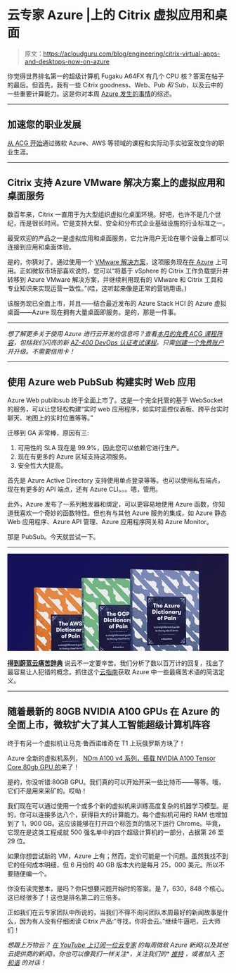 # 云专家 Azure |上的 Citrix 虚拟应用和桌面

> 原文：<https://acloudguru.com/blog/engineering/citrix-virtual-apps-and-desktops-now-on-azure>

你觉得世界排名第一的超级计算机 Fugaku A64FX 有几个 CPU 核？答案在帖子的最后。但首先，我有一些 Citrix goodness、Web、Pub *和* Sub，以及云中的一些重要计算能力。这是你对本周 [Azure 发生的事情](https://acloudguru.com/videos/azure-this-week)的综述。

* * *

## 加速您的职业发展

[从 ACG 开始](https://acloudguru.com/pricing)通过微软 Azure、AWS 等领域的课程和实际动手实验室改变你的职业生涯。

* * *

## Citrix 支持 Azure VMware 解决方案上的虚拟应用和桌面服务

数百年来，Citrix 一直用于为大型组织虚拟化桌面环境。好吧，也许不是几个世纪，而是很长时间。它是支持大型、安全和分布式企业基础设施的行业标准之一。

最受欢迎的产品之一是虚拟应用和桌面服务，它允许用户无论在哪个设备上都可以连接到应用和桌面体验。

是的，你猜对了。通过使用一个 [VMware 解决方案](https://docs.microsoft.com/en-us/azure/azure-vmware/azure-vmware-solution-citrix)，这项服务现在[在 Azure](https://azure.microsoft.com/en-au/updates/citrix-supports-virtual-apps-and-desktop-service-on-azure-vmware-solution/) 上可用。正如微软市场部喜欢说的，您可以“将基于 vSphere 的 Citrix 工作负载提升并转移到 Azure VMware 解决方案，并继续利用现有的 VMware 和 Citrix 工具和专业知识来实现运营一致性。”(哇，这听起来像是正常的营销用语。)

该服务现已全面上市，并且——结合最近发布的 Azure Stack HCI 的 Azure 虚拟桌面——Azure 现在拥有大量桌面即服务。是的，那是一件事。

* * *

*想了解更多关于使用 Azure 进行云开发的信息吗？查看[本月的免费 ACG 课程阵容](https://acloudguru.com/blog/news/whats-free-at-acg)，包括我们闪亮的新 [AZ-400 DevOps 认证考试课程](https://acloudguru.com/course/az-400-designing-and-implementing-microsoft-devops-solutions)。只需[创建一个免费账户](https://acloudguru.com/pricing)并升级。不需要信用卡！*

* * *

## 使用 Azure web PubSub 构建实时 Web 应用

Azure Web publibsub 终于全面上市了。这是一个完全托管的基于 WebSocket 的服务，可以让您轻松构建“实时 web 应用程序，如实时监控仪表板、跨平台实时聊天、地图上的实时位置等等。”

迁移到 GA 非常棒，原因有三:

1.  可用性的 SLA 现在是 99.9%，因此您可以依赖它进行生产。
2.  现在有更多的 Azure 区域支持这项服务。
3.  安全性大大提高。

首先是 Azure Active Directory 支持使用单点登录等等。也可以使用私有端点，现在有更多的 API 端点，还有 Azure CLI。。。嗯，管用。

此外，Azure 发布了一系列触发器和绑定，可以更容易地使用 Azure 函数，你知道我喜欢一个奇妙的函数特性。但也有与其他 Azure 服务的集成，如 Azure 静态 Web 应用程序、Azure API 管理、Azure 应用程序网关和 Azure Monitor。

那是 PubSub。今天就尝试一下。

* * *

[![Complete guide to the Cloud and Dictionary ](img/93ebf63b88ab7fbd48705a01952ba688.png)](https://get.acloudguru.com/cloud-dictionary-of-pain)

[**得到蔚蓝云痛苦辞典**](https://get.acloudguru.com/cloud-dictionary-of-pain)
说云不一定要辛苦。我们分析了数以百万计的回复，找出了最容易让人犯错的概念。抓住这个[云指南](https://get.acloudguru.com/cloud-dictionary-of-pain)获取 Azure 中一些最痛苦术语的简洁定义。

* * *

## 随着最新的 80GB NVIDIA A100 GPUs 在 Azure 的全面上市，微软扩大了其人工智能超级计算机阵容

终于有另一个虚拟机让马克·鲁西诺维奇在 T1 上玩俄罗斯方块了！

Azure 全新的虚拟机系列， [NDm A100 v4 系列，搭载 NVIDIA A100 Tensor Core 80gb GPU 的](https://azure.microsoft.com/en-au/blog/microsoft-expands-its-aisupercomputer-lineup-with-general-availability-of-the-latest-80gb-nvidia-a100-gpus-in-azure-claims/)来了！

是的，你没听错:80GB GPU。我们真的可以开始开采一些比特币——等等。哦，它们不是用来采矿的。哎呦！

我们现在可以通过使用一个或多个新的虚拟机来训练高度复杂的机器学习模型。是的，你可以连接多达八个，获得巨大的计算能力。每个虚拟机可用的 RAM 也增加到了 1，900 GB。这应该能够在打开四个标签页的情况下运行 Chrome。毕竟，它现在是这类工程成就 500 强名单中的四个超级计算机的一部分，占据第 26 至 29 位。

如果你想尝试新的 VM，Azure 上有；然而，定价可能是一个问题。虽然我找不到它的任何成本明细，但 6 月份的 40 GB 版本大约是每月 25，000 美元。所以不要随便编一个。

你没有读完整本，是吗？你只想要问题开始时的答案。是 7，630，848 个核心。这已经很多了！这也是排名第二的三倍多。

正如我们在云专家团队中所说的，当我们不得不询问团队本周最好的新闻故事是什么，因为有人没有仔细阅读 Citrix 产品:“寻找，你将会云。”继续牛逼吧，云大师们！

*想跟上万物云？* [*在 YouTube 上订阅一位云专家*](https://www.youtube.com/c/AcloudGuru/?sub_confirmation=1) *的每周微软 Azure 新闻(以及其他云提供商的新闻)。你也可以像我们一样关注*[](https://www.facebook.com/acloudguru)**，关注我们的* [*推特*](https://twitter.com/acloudguru) *，或者加入* [*不和谐*](http://discord.gg/acloudguru) *的对话！**
